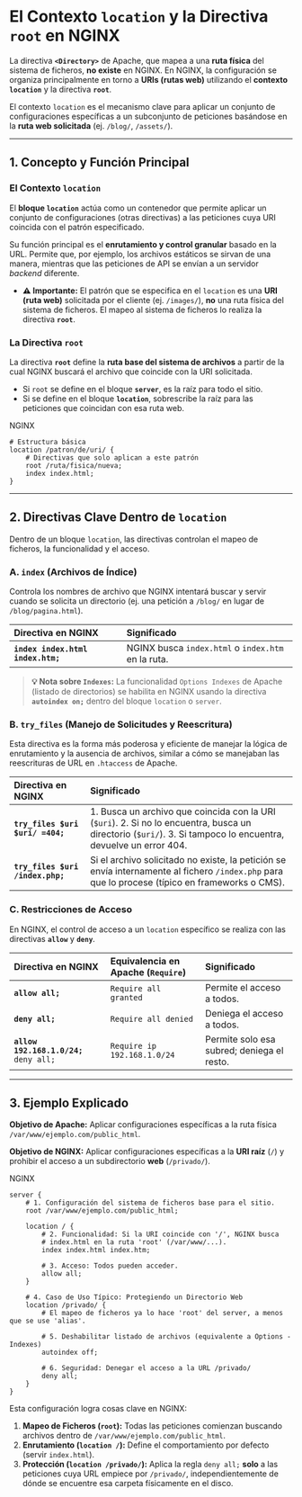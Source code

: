 # El Contexto `location` y la Directiva `root` en NGINX

La directiva **`<Directory>`** de Apache, que mapea a una **ruta física** del sistema de ficheros, **no existe** en NGINX. En NGINX, la configuración se organiza principalmente en torno a **URIs (rutas web)** utilizando el **contexto `location`** y la directiva **`root`**.

El contexto `location` es el mecanismo clave para aplicar un conjunto de configuraciones específicas a un subconjunto de peticiones basándose en la **ruta web solicitada** (ej. `/blog/`, `/assets/`).

-----

## 1\. Concepto y Función Principal

### El Contexto `location`

El **bloque `location`** actúa como un contenedor que permite aplicar un conjunto de configuraciones (otras directivas) a las peticiones cuya URI coincida con el patrón especificado.

Su función principal es el **enrutamiento y control granular** basado en la URL. Permite que, por ejemplo, los archivos estáticos se sirvan de una manera, mientras que las peticiones de API se envían a un servidor *backend* diferente.

  - **⚠️ Importante:** El patrón que se especifica en el `location` es una **URI (ruta web)** solicitada por el cliente (ej. `/images/`), **no** una ruta física del sistema de ficheros. El mapeo al sistema de ficheros lo realiza la directiva **`root`**.

### La Directiva `root`

La directiva **`root`** define la **ruta base del sistema de archivos** a partir de la cual NGINX buscará el archivo que coincide con la URI solicitada.

  - Si `root` se define en el bloque **`server`**, es la raíz para todo el sitio.
  - Si se define en el bloque **`location`**, sobrescribe la raíz para las peticiones que coincidan con esa ruta web.

NGINX

```nginx
# Estructura básica
location /patron/de/uri/ {
    # Directivas que solo aplican a este patrón
    root /ruta/fisica/nueva;
    index index.html;
}
```

-----

## 2\. Directivas Clave Dentro de `location`

Dentro de un bloque `location`, las directivas controlan el mapeo de ficheros, la funcionalidad y el acceso.

### A. `index` (Archivos de Índice)

Controla los nombres de archivo que NGINX intentará buscar y servir cuando se solicita un directorio (ej. una petición a `/blog/` en lugar de `/blog/pagina.html`).

| Directiva en NGINX | Significado |
| :--- | :--- |
| **`index index.html index.htm;`** | NGINX busca `index.html` o `index.htm` en la ruta. |

> **💡 Nota sobre `Indexes`:** La funcionalidad `Options Indexes` de Apache (listado de directorios) se habilita en NGINX usando la directiva **`autoindex on;`** dentro del bloque `location` o `server`.

### B. `try_files` (Manejo de Solicitudes y Reescritura)

Esta directiva es la forma más poderosa y eficiente de manejar la lógica de enrutamiento y la ausencia de archivos, similar a cómo se manejaban las reescrituras de URL en `.htaccess` de Apache.

| Directiva en NGINX | Significado |
| :--- | :--- |
| **`try_files $uri $uri/ =404;`** | 1. Busca un archivo que coincida con la URI (`$uri`). 2. Si no lo encuentra, busca un directorio (`$uri/`). 3. Si tampoco lo encuentra, devuelve un error 404. |
| **`try_files $uri /index.php;`** | Si el archivo solicitado no existe, la petición se envía internamente al fichero `/index.php` para que lo procese (típico en frameworks o CMS). |

### C. Restricciones de Acceso

En NGINX, el control de acceso a un `location` específico se realiza con las directivas **`allow`** y **`deny`**.

| Directiva en NGINX | Equivalencia en Apache (`Require`) | Significado |
| :--- | :--- | :--- |
| **`allow all;`** | `Require all granted` | Permite el acceso a todos. |
| **`deny all;`** | `Require all denied` | Deniega el acceso a todos. |
| **`allow 192.168.1.0/24;`** `deny all;` | `Require ip 192.168.1.0/24` | Permite solo esa subred; deniega el resto. |

-----

## 3\. Ejemplo Explicado

**Objetivo de Apache:** Aplicar configuraciones específicas a la ruta física `/var/www/ejemplo.com/public_html`.

**Objetivo de NGINX:** Aplicar configuraciones específicas a la **URI raíz** (`/`) y prohibir el acceso a un subdirectorio **web** (`/privado/`).

NGINX

```nginx
server {
    # 1. Configuración del sistema de ficheros base para el sitio.
    root /var/www/ejemplo.com/public_html;
    
    location / {
        # 2. Funcionalidad: Si la URI coincide con '/', NGINX busca
        # index.html en la ruta 'root' (/var/www/...).
        index index.html index.htm;
        
        # 3. Acceso: Todos pueden acceder.
        allow all;
    }

    # 4. Caso de Uso Típico: Protegiendo un Directorio Web
    location /privado/ {
        # El mapeo de ficheros ya lo hace 'root' del server, a menos que se use 'alias'.
        
        # 5. Deshabilitar listado de archivos (equivalente a Options -Indexes)
        autoindex off;
        
        # 6. Seguridad: Denegar el acceso a la URL /privado/
        deny all;
    }
}
```

Esta configuración logra cosas clave en NGINX:

1.  **Mapeo de Ficheros (`root`):** Todas las peticiones comienzan buscando archivos dentro de `/var/www/ejemplo.com/public_html`.
2.  **Enrutamiento (`location /`):** Define el comportamiento por defecto (servir `index.html`).
3.  **Protección (`location /privado/`):** Aplica la regla `deny all;` **solo** a las peticiones cuya URL empiece por `/privado/`, independientemente de dónde se encuentre esa carpeta físicamente en el disco.

